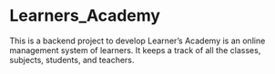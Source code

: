 # Learners_Academy
This is a backend project to develop Learner’s Academy is an online management system of learners.
It keeps a track of all the classes, subjects, students, and teachers.
